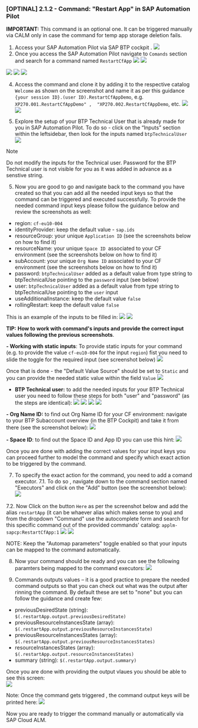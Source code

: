 ### [OPTINAL] 2.1.2 - Command: "Restart App" in SAP Automation Pilot 

**IMPORTANT:** This command is an optional one. It can be triggered manually via CALM only in case the command for temp app storage deletion fails. 

1. Access your SAP Automation Pilot via SAP BTP cockpit  .
![](/exercises/ex2/images/01-accessing-automation-pilot.png)
2.	Once you access the SAP Automation Pilot navigate to `Comands` section and search for a  command named `RestartCfApp`
![](./images/02-automation-pilot.png)
![](./images/04-automation-pilot.png)

![](/exercises/ex4/images/autopi_search_command.png)
![](/exercises/ex4/images/autopi_search_command_2.png)
![](/exercises/ex4/images/autopi_search_command_3.png)
   
4.	Access the command and clone it by adding it to the respective catalog `Welcome` as shown on the screenshot and name it as per this guidance `{your session ID}.(user ID).RestartCfAppDemo`, e.g. `XP270.001.RestartCfAppDemo" ,  "XP270.002.RestartCfAppDemo`, etc.
![](/exercises/ex2/images/03-automation-pilot.png)
![](/exercises/ex2/images/04-automation-pilot.png)
  	
5.	Explore the setup of your BTP Technical User that is already made for you in SAP Automation Pilot. To do so - click on the “Inputs” section within the leftsidebar, then look for the inputs named `btpTechnicalUser` 
![](/exercises/ex2/images/05-03-automation-pilot.png)

> [!NOTE]
> Do not modify the inputs for the Technical user. Password for the BTP Technical user is not visible for you as it was added in advance as a senstive string. 

5.	Now you are good to go and navigate back to the command you have created so that you can add all the needed input keys so that the command can be triggered and executed successfully. To provide the needed command input keys please follow the guidance below and review the screenshots as well:
   - region: `cf-eu10-004`
   - identityProvider: keep the default value - `sap.ids`
   - resourceGroup: your unique `Application ID` (see the screenshots below on how to find it) 
   - resourceName: your unique `Space ID `associated to your CF environment (see the screenshots below on how to find it) 
   - subAccount: your unique `Org Name ID` associated to your CF environment (see the screenshots below on how to find it) 
   - password: `btpTechnicalUser` added as a default value from type string to btpTechnicalUse pointing to the `password` input (see below)
   - user: `btpTechnicalUser` added as a default value from type string to btpTechnicalUse pointing to the `user` input
   - useAdditionalInstance: keep the default value `false`
   - rollingRestart: keep the default value `false`

This is an example of the inputs to be filled in: 
![](/exercises/ex2/images/input-keys-1.png)
![](/exercises/ex2/images/input-keys-2.png)

**TIP:** **How to work with command's inputs and provide the correct input values following the previous screenshots**. 

**- Working with static inputs**: To provide static inputs for your command (e.g. to provide the value `cf-eu10-004` for the input `region`) fist you need to slide the toggle for the required input (see screenshot below)
![](/exercises/ex4/images/before-toggle.png)

Once that is done - the "Default Value Source" should be set to `Static` and you can provide the needed static value within the field `Value`
![](/exercises/ex4/images/after-toggle.png)

- **BTP Technical user:** to add the needed inputs for your BTP Technical user you need to follow these steps for both "user" and "password" (as the steps are identical):
![](/exercises/ex2/images/inputKeys_2.1.png)
![](/exercises/ex2/images/inputKeys_2.2.png)
![](/exercises/ex2/images/inputKeys_2.3.png)
![](/exercises/ex2/images/inputKeys_2.4.png)

**- Org Name ID:** to find out Org Name ID for your CF environment: navigate to your BTP Subaccount overview (in the BTP Cockpit) and take it from there (see the screenshot below): 
![](/exercises/ex2/images/inputKeys_2.8.png)

**- Space ID**:  to find out the Space ID and App ID you can use this hint:
![](/exercises/ex2/images/inputKeys_2.5.png)

Once you are done with adding the correct values for your input keys you can proceed further to model the command and specify which exact action to be triggered by the command.

7.	To specify the exact action for the command, you need to add a comand executor.
7.1. To do so , navigate down to the command section named "Executors" and click on the "Add" button (see the screenshot below): 
![](/exercises/ex2/images/04-02-automation-pilot.png)

7.2. Now Click on the button `Here` as per the screenshot below and add the alias `restartApp` (it can be whaever alias which makes sense to you) and from the dropdown "Command" use the autocomplete form and search for this specific command out of the provided commands' catalog: `applm-sapcp:RestartCfApp:1`
![](/exercises/ex2/images/04-03-automation-pilot.png)
![](/exercises/ex2/images/04-04-automation-pilot.png)

NOTE: Keep the "Automap parameters" toggle enabled so that your inputs can be mapped to the command automatically.  

8.	Now your command should be ready and you can see the following paramters being mapped to the command executors:
![](/exercises/ex2/images/05-automation-pilot.png)

10.	Commands outputs values  – it is a good practice to prepare the needed command outputs so that you can check out what was the output after rinning the command. By default these are set to "none" but you can follow the guidance and create few:
- previousDesiredState (string): `$(.restartApp.output.previousDesiredState)`
- previousResourceInstancesState (array): `$(.restartApp.output.previousResourceInstancesState)`
- previousResourceInstancesStates (array): `$(.restartApp.output.previousResourceInstancesStates)`
- resourceInstancesStates (array): `$(.restartApp.output.resourceInstancesStates)`
- summary (string): `$(.restartApp.output.summary)`

Once you are done with providing the output vlaues you should be able to see this screen:     
![](/exercises/ex2/images/06-automation-pilot.png)

Note: Once the command gets triggered , the command output keys will be printed here:
![](/exercises/ex2/images/2.1.2-pic-10.png)

Now you are ready to trigger the command manually or automatically via SAP Cloud ALM. 

